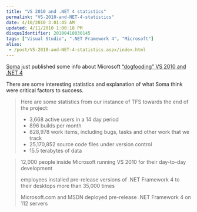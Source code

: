 ```yaml
---
title: "VS 2010 and .NET 4 statistics"
permalink: "VS-2010-and-NET-4-statistics"
date: 4/10/2010 3:01:45 AM
updated: 4/11/2010 1:00:18 PM
disqusIdentifier: 20100410030145
tags: ["Visual Studio", ".NET Framework 4", "Microsoft"]
alias:
 - /post/VS-2010-and-NET-4-statistics.aspx/index.html
---
```

[Soma](http://blogs.msdn.com/somasegar) just published some info about Microsoft [“dogfooding” VS 2010 and .NET 4](http://blogs.msdn.com/somasegar/archive/2010/04/08/dogfooding-vs-2010-and-net-4.aspx)

There are some interesting statistics and explanation of what Soma think were critical factors to success.
<!-- more -->

> Here are some statistics from our instance of TFS towards the end of the project:
> 
> *   3,668 active users in a 14 day period
> *   896 builds per month
> *   828,978 work items, including bugs, tasks and other work that we track
> *   25,170,852 source code files under version control
> *   15.5 terabytes of data

> 12,000 people inside Microsoft running VS 2010 for their day-to-day development
> 
> employees installed pre-release versions of .NET Framework 4 to their desktops more than 35,000 times
> 
> Microsoft.com and MSDN deployed pre-release .NET Framework 4 on 112 servers
